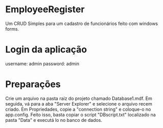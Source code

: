 # EmployeeRegister

Um CRUD Simples para um cadastro de funcionários feito com windows forms.

# Login da aplicação
username: admin
password: admin

# Preparações
Crie um arquivo na pasta raíz do projeto chamado Database1.mdf. Em seguida, vá para a aba "Server Explorer" e selecione o arquivo recem criado.
Em Propriedades, copie a "connection string" e coloque-o no app.config. Feito isso, basta copiar o script "DBscript.txt" localizado na pasta "Data" e executá lo no banco de dados.
